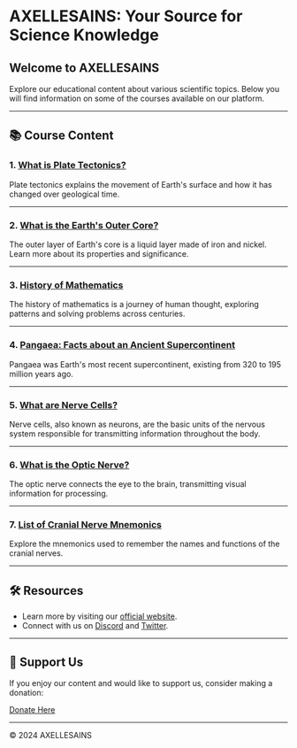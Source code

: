 # AXELLESAINS: Your Source for Science Knowledge

## Welcome to AXELLESAINS

Explore our educational content about various scientific topics. Below you will find information on some of the courses available on our platform.

---

## 📚 Course Content

### 1. [What is Plate Tectonics?](plate_tectonics.html)



Plate tectonics explains the movement of Earth's surface and how it has changed over geological time.

---

### 2. [What is the Earth's Outer Core?](outer_core.html)


The outer layer of Earth's core is a liquid layer made of iron and nickel. Learn more about its properties and significance.

---

### 3. [History of Mathematics](mathematics.html)


The history of mathematics is a journey of human thought, exploring patterns and solving problems across centuries.

---

### 4. [Pangaea: Facts about an Ancient Supercontinent](pangaea.html)



Pangaea was Earth's most recent supercontinent, existing from 320 to 195 million years ago.

---

### 5. [What are Nerve Cells?](nerve_cells.html)



Nerve cells, also known as neurons, are the basic units of the nervous system responsible for transmitting information throughout the body.

---

### 6. [What is the Optic Nerve?](optic_nerve.html)



The optic nerve connects the eye to the brain, transmitting visual information for processing.

---

### 7. [List of Cranial Nerve Mnemonics](cranial_nerve_mnemonics.html)



Explore the mnemonics used to remember the names and functions of the cranial nerves.

---

## 🛠️ Resources

- Learn more by visiting our [official website](https://axellesains.com).
- Connect with us on [Discord](https://discord.com) and [Twitter]([https://twitter.com](https://twitter.com/AxelleKere50235)).

---

## 🤝 Support Us

If you enjoy our content and would like to support us, consider making a donation:

[Donate Here](donation.html)

---

&copy; 2024 AXELLESAINS

